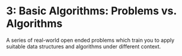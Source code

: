 # 3: Basic Algorithms: Problems vs. Algorithms

A series of real-world open ended problems which train you to apply suitable data structures and algorithms under different context.
